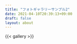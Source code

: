 ```yaml
---
title: "フォトギャラリーサンプル2"
date: 2021-04-10T20:39:13+09:00
draft: false
layout: about
---
```

{{< gallery >}}
